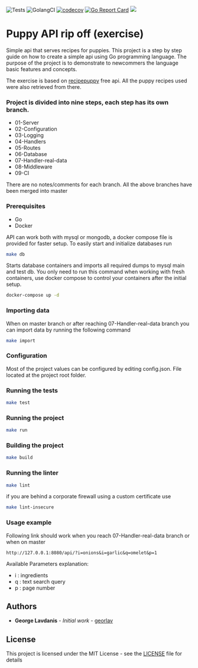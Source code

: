 ![Tests](https://github.com/georlav/migrate/workflows/Tests/badge.svg?branch=master)
![GolangCI](https://github.com/georlav/migrate/workflows/GolangCI/badge.svg?branch=master)
[![codecov](https://codecov.io/gh/georlav/recipeapi/branch/master/graph/badge.svg)](https://codecov.io/gh/georlav/recipeapi)
[![Go Report Card](https://goreportcard.com/badge/github.com/georlav/recipeapi)](https://goreportcard.com/report/github.com/georlav/recipeapi)
[![](https://img.shields.io/badge/unicorn-approved-ff69b4.svg)](https://www.youtube.com/watch?v=9auOCbH5Ns4)

# Puppy API rip off (exercise)
Simple api that serves recipes for puppies. This project is a step by step guide on how to create a simple api using
Go programming language. The purpose of the project is to demonstrate to newcommers the language basic features 
and concepts.

The exercise is based on [recipepuppy](http://www.recipepuppy.com/) free api. All the puppy recipes used were also 
retrieved from there.

### Project is divided into nine steps, each step has its own branch.
 * 01-Server
 * 02-Configuration
 * 03-Logging
 * 04-Handlers
 * 05-Routes
 * 06-Database
 * 07-Handler-real-data
 * 08-Middleware
 * 09-CI

There are no notes/comments for each branch. All the above branches have been merged into master

### Prerequisites
 * Go
 * Docker

API can work both with mysql or mongodb, a docker compose file is provided for faster setup. To easily start and 
initialize databases run
```bash
make db
```

Starts database containers and imports all required dumps to mysql main and test db. You only need to run this command
when working with fresh containers, use docker compose to control your containers after the initial setup.
```bash
docker-compose up -d
```
   
### Importing data
When on master branch or after reaching 07-Handler-real-data branch you can import data by running the following command
```bash
make import
``` 

### Configuration
Most of the project values can be configured by editing config.json. File located at the project root folder.

### Running the tests
```bash
make test
```

### Running the project
```bash
make run
```

### Building the project
```bash
make build
```

### Running the linter
```bash
make lint
```

if you are behind a corporate firewall using a custom certificate use
```bash
make lint-insecure
```

### Usage example
Following link should work when you reach 07-Handler-real-data branch or when on master
```
http://127.0.0.1:8080/api/?i=onions&i=garlic&q=omelet&p=1
```

Available Parameters explanation:
- i : ingredients
- q : text search query
- p : page number

## Authors
* **George Lavdanis** - *Initial work* - [georlav](https://github.com/georlav)

## License
This project is licensed under the MIT License - see the [LICENSE](LICENSE) file for details


